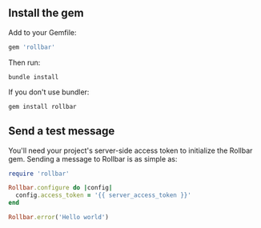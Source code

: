 ## Install the gem

Add to your Gemfile:

```ruby
gem 'rollbar'
```

Then run:

```shell
bundle install
```

If you don't use bundler:

```
gem install rollbar
```

## Send a test message

You'll need your project's server-side access token to initialize the Rollbar gem. Sending
a message to Rollbar is as simple as:

```ruby
require 'rollbar'

Rollbar.configure do |config|
  config.access_token = '{{ server_access_token }}'
end

Rollbar.error('Hello world')
```
